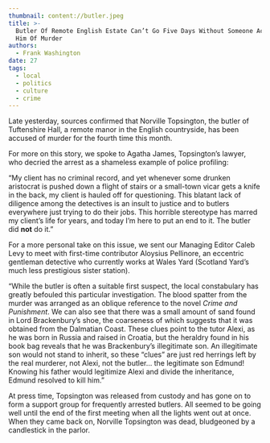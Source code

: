 ```yaml
---
thumbnail: content://butler.jpeg
title: >-
  Butler Of Remote English Estate Can’t Go Five Days Without Someone Accusing
  Him Of Murder
authors:
  - Frank Washington
date: 27
tags:
  - local
  - politics
  - culture
  - crime
---
```


Late yesterday, sources confirmed that Norville Topsington, the butler of Tuftenshire Hall, a remote manor in the English countryside, has been accused of murder for the fourth time this month.

For more on this story, we spoke to Agatha James, Topsington’s lawyer, who decried the arrest as a shameless example of police profiling:

“My client has no criminal record, and yet whenever some drunken aristocrat is pushed down a flight of stairs or a small-town vicar gets a knife in the back, my client is hauled off for questioning. This blatant lack of diligence among the detectives is an insult to justice and to butlers everywhere just trying to do their jobs. This horrible stereotype has marred my client’s life for years, and today I’m here to put an end to it. The butler did **not** do it.”

For a more personal take on this issue, we sent our Managing Editor Caleb Levy to meet with first-time contributor Aloysius Pellinore, an eccentric gentleman detective who currently works at Wales Yard (Scotland Yard’s much less prestigious sister station).

“While the butler is often a suitable first suspect, the local constabulary has greatly befouled this particular investigation. The blood spatter from the murder was arranged as an oblique reference to the novel *Crime and Punishment*. We can also see that there was a small amount of sand found in Lord Brackenbury’s shoe, the coarseness of which suggests that it was obtained from the Dalmatian Coast. These clues point to the tutor Alexi, as he was born in Russia and raised in Croatia, but the heraldry found in his book bag reveals that he was Brackenbury’s illegitimate son. An illegitimate son would not stand to inherit, so these “clues” are just red herrings left by the real murderer, not Alexi, not the butler… the legitimate son Edmund! Knowing his father would legitimize Alexi and divide the inheritance, Edmund resolved to kill him.”

At press time, Topsington was released from custody and has gone on to form a support group for frequently arrested butlers. All seemed to be going well until the end of the first meeting when all the lights went out at once. When they came back on, Norville Topsington was dead, bludgeoned by a candlestick in the parlor.
